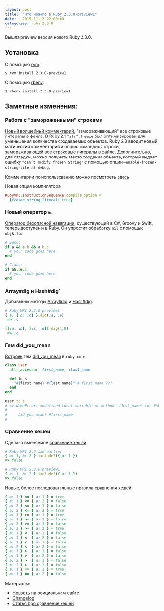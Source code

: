 ```yaml
---
layout: post
title:  "Что нового в Ruby 2.3.0-preview1"
date:   2015-11-12 22:00:00
categories: ruby 2.3.0
---
```


Вышла preview версия нового Ruby 2.3.0.

## Установка

С помощью [rvm](https://rvm.io):

```shell
$ rvm install 2.3.0-preview1
```

C помощью [rbenv](https://github.com/sstephenson/rbenv):

```shell
$ rbenv install 2.3.0-preview1
```

## Заметные изменения:

### Работа с "замороженными" строками

[Новый волшебный комментарий](https://bugs.ruby-lang.org/issues/11473), "замораживающий" все строковые литералы в файле. В Ruby 2.1 `"str".freeze` был оптимизирован для уменьшения количества создаваемых объектов. Ruby 2.3 вводит новый магический комментарий и опцию командной строки, замораживающей все строковые литералы в файле. Дополнительно, для отладки, можно получить место создания объекта, который выдает ошибку `"can’t modify frozen String"` с помощью опции `–enable-frozen-string-literal-debug`.

Комментарии по использованию можно посмотреть [здесь](https://github.com/ruby/ruby/blob/v2_3_0_preview1/ChangeLog#L2308)

Новая опция компилятора:

```ruby
RubyVM::InstructionSequence.compile_option =
  {frozen_string_literal: true}
```

### Новый оператор `&.`

[Оператор безопасной навигации](https://bugs.ruby-lang.org/issues/11537), существующий в C#, Groovy и Swift, теперь доступен и в Ruby. Он упростит обработку `nil` с помощью `obj&.foo`.

```ruby
# Было:
if a && a.b && a.b.c
  # your code goes here
end

# Стало:
if a&.b&.c
  # your code goes here
end
```

### Array#dig и Hash#dig`
Добавлены методы [Array#dig](https://bugs.ruby-lang.org/issues/11643) и [Hash#dig](https://bugs.ruby-lang.org/issues/11643).

```ruby
# Ruby MRI 2.3.0-preview1
{ a: { b: :c} }.dig(:a, :b)
 => :c 

[[:a, :b], [:c, :d]].dig(1,0)
 => :c 
```

### Гем did\_you\_mean 

[Встроен](https://bugs.ruby-lang.org/issues/11252) гем [did\_you\_mean](https://github.com/yuki24/did_you_mean) в `ruby-core`.

```ruby
class User
  attr_accessor :first_name, :last_name

  def to_s
    "#{f1rst_name} #{last_name}" # f1rst_name ???
  end
end

user.to_s
# => NameError: undefined local variable or method `f1rst_name' for #<User:0x0000000928fad8>
#
#     Did you mean? #first_name
#
```

### Сравнение хешей

Сделано вменяемое [сравнение хешей](http://olivierlacan.com/posts/hash-comparison-in-ruby-2-3/?utm_source=rubyweekly&utm_medium=email)

```ruby
# Ruby MRI 2.2 and earlier
{ a: 1, b: 2 }.include?({ a: 1 })
=> false

# Ruby MRI 2.3.0-preview1
{ a: 1, b: 2 }.include?({ a: 1 })
=> false
```

Новые, более последовательные правила сравнения хешей:

```ruby
{ a: 1 } <= { a: 1 } = true
{ a: 1 } <= { a: 2 } = false
{ a: 2 } <= { a: 1 } = false
{ a: 2 } <= { a: 2 } = true
{ a: 1 } >= { a: 1 } = true
{ a: 1 } >= { a: 2 } = false
{ a: 2 } >= { a: 1 } = false
{ a: 2 } >= { a: 2 } = true
{ a: 1 } <  { a: 1 } = false
{ a: 1 } <  { a: 2 } = false
{ a: 2 } <  { a: 1 } = false
{ a: 2 } <  { a: 2 } = false
{ a: 1 } >  { a: 1 } = false
{ a: 1 } >  { a: 2 } = false
{ a: 2 } >  { a: 1 } = false
{ a: 2 } >  { a: 2 } = false
{ a: 1 } == { a: 1 } = true
{ a: 1 } == { a: 2 } = false
```


Материалы:

* [Новость](https://www.ruby-lang.org/en/news/2015/11/11/ruby-2-3-0-preview1-released/) на официальном сайте
* [Changelog](https://raw.githubusercontent.com/ruby/ruby/v2_3_0_preview1/ChangeLog)
* [Статья про сравнение хешей](http://olivierlacan.com/posts/hash-comparison-in-ruby-2-3/)
